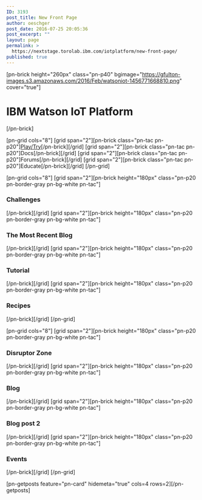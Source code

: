 ```yaml
---
ID: 3193
post_title: New Front Page
author: oeschger
post_date: 2016-07-25 20:05:36
post_excerpt: ""
layout: page
permalink: >
  https://nextstage.torolab.ibm.com/iotplatform/new-front-page/
published: true
---
```

[pn-brick height="260px" class="pn-p40" bgimage="https://gfulton-images.s3.amazonaws.com/2016/Feb/watsoniot-1456771668810.png" cover="true"]

<h1 class="pn-text-white">IBM Watson IoT Platform</h1>
[/pn-brick]

<div class="content-area-restricted pn-pt40">

[pn-grid cols="8"]
  [grid span="2"][pn-brick class="pn-tac pn-p20"]<a href="#">Play/Try</a>[/pn-brick][/grid]
  [grid span="2"][pn-brick class="pn-tac pn-p20"]Docs[/pn-brick][/grid]
  [grid span="2"][pn-brick class="pn-tac pn-p20"]Forums[/pn-brick][/grid]
  [grid span="2"][pn-brick class="pn-tac pn-p20"]Educate[/pn-brick][/grid]
[/pn-grid]

[pn-grid cols="8"]
  [grid span="2"][pn-brick height="180px" class="pn-p20 pn-border-gray pn-bg-white pn-tac"]<h3>Challenges</h3>[/pn-brick][/grid]
  [grid span="2"][pn-brick height="180px" class="pn-p20 pn-border-gray pn-bg-white pn-tac"]<h3>The Most Recent Blog</h3>[/pn-brick][/grid]
  [grid span="2"][pn-brick height="180px" class="pn-p20 pn-border-gray pn-bg-white pn-tac"]<h3>Tutorial</h3>[/pn-brick][/grid]
  [grid span="2"][pn-brick height="180px" class="pn-p20 pn-border-gray pn-bg-white pn-tac"]<h3>Recipes</h3>[/pn-brick][/grid]
[/pn-grid]

[pn-grid cols="8"]
  [grid span="2"][pn-brick height="180px" class="pn-p20 pn-border-gray pn-bg-white pn-tac"]<h3>Disruptor Zone</h3>[/pn-brick][/grid]
  [grid span="2"][pn-brick height="180px" class="pn-p20 pn-border-gray pn-bg-white pn-tac"]<h3>Blog</h3>[/pn-brick][/grid]
  [grid span="2"][pn-brick height="180px" class="pn-p20 pn-border-gray pn-bg-white pn-tac"]<h3>Blog post 2</h3>[/pn-brick][/grid]
  [grid span="2"][pn-brick height="180px" class="pn-p20 pn-border-gray pn-bg-white pn-tac"]<h3>Events</h3>[/pn-brick][/grid]
[/pn-grid]

[pn-getposts feature="pn-card" hidemeta="true" cols=4 rows=2][/pn-getposts]

</div>